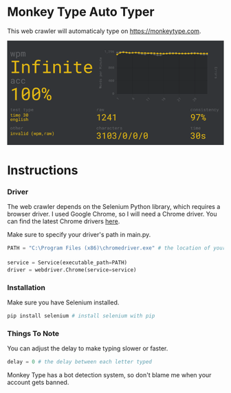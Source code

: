 # Monkey Type Auto Typer
This web crawler will automaticaly type on https://monkeytype.com.

<img src="README.assets\monkey_type.png">

# Instructions

### Driver
The web crawler depends on the Selenium Python library, which requires a browser driver. I used Google Chrome, so I will need a Chrome driver. You can find the latest Chrome drivers [here]( https://chromedriver.chromium.org).

Make sure to specify your driver's path in main.py.
```python
PATH = "C:\Program Files (x86)\chromedriver.exe" # the location of your driver

service = Service(executable_path=PATH)
driver = webdriver.Chrome(service=service)
```

### Installation
Make sure you have Selenium installed.
```python
pip install selenium # install selenium with pip
```
### Things To Note
You can adjust the delay to make typing slower or faster.
```python
delay = 0 # the delay between each letter typed
```
Monkey Type has a bot detection system, so don't blame me when your account gets banned.
